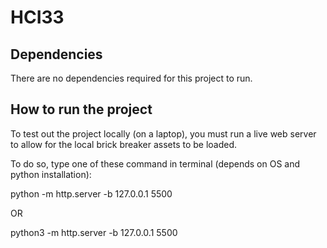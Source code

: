 # HCI33

## Dependencies
There are no dependencies required for this project to run.

## How to run the project
 
To test out the project locally (on a laptop), you must run a live web server to allow for the local brick breaker assets to be loaded.

To do so, type one of these command in terminal (depends on OS and python installation):

python -m http.server -b 127.0.0.1 5500

OR 

python3 -m http.server -b 127.0.0.1 5500
